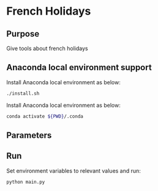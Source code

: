# French Holidays

## Purpose

Give tools about french holidays


## Anaconda local environment support

Install Anaconda local environment as below:
```bash
./install.sh
```

Install Anaconda local environment as below:

```bash
conda activate ${PWD}/.conda
```

## Parameters


## Run

Set environment variables to relevant values and run:

```bash
python main.py
```
